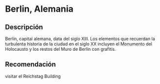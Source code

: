 # Berlin, Alemania

## Descripción
Berlín, capital alemana, data del siglo XIII. Los elementos que recuerdan la turbulenta historia de la ciudad en el siglo XX incluyen el Monumento del Holocausto y los restos del Muro de Berlín con grafitis.

## Recomendación
visitar el Reichstag Building 
